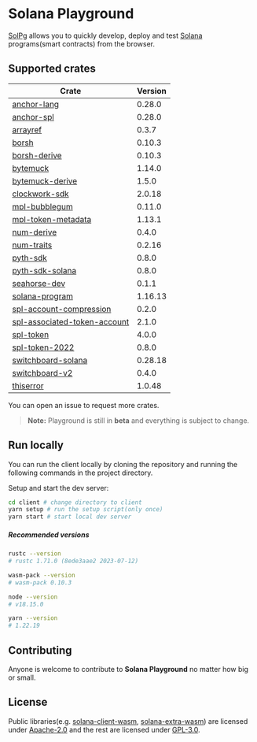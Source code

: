 # Solana Playground

[SolPg](https://beta.solpg.io) allows you to quickly develop, deploy and test [Solana](https://docs.solana.com/introduction) programs(smart contracts) from the browser.

## Supported crates

| Crate                                                                              | Version |
| ---------------------------------------------------------------------------------- | ------- |
| [anchor-lang](https://docs.rs/anchor-lang/0.28.0)                                  | 0.28.0  |
| [anchor-spl](https://docs.rs/anchor-spl/0.28.0)                                    | 0.28.0  |
| [arrayref](https://docs.rs/arrayref/0.3.7)                                         | 0.3.7   |
| [borsh](https://docs.rs/borsh/0.10.3)                                              | 0.10.3  |
| [borsh-derive](https://docs.rs/borsh-derive/0.10.3)                                | 0.10.3  |
| [bytemuck](https://docs.rs/bytemuck/1.14.0)                                        | 1.14.0  |
| [bytemuck-derive](https://docs.rs/bytemuck-derive/1.5.0)                           | 1.5.0   |
| [clockwork-sdk](https://docs.rs/clockwork-sdk/2.0.18)                              | 2.0.18  |
| [mpl-bubblegum](https://docs.rs/mpl-bubblegum/0.11.0)                              | 0.11.0  |
| [mpl-token-metadata](https://docs.rs/mpl-token-metadata/1.13.1)                    | 1.13.1  |
| [num-derive](https://docs.rs/num-derive/0.4.0)                                     | 0.4.0   |
| [num-traits](https://docs.rs/num-traits/0.2.16)                                    | 0.2.16  |
| [pyth-sdk](https://docs.rs/pyth-sdk/0.8.0)                                         | 0.8.0   |
| [pyth-sdk-solana](https://docs.rs/pyth-sdk-solana/0.8.0)                           | 0.8.0   |
| [seahorse-dev](https://docs.rs/seahorse-dev/0.1.1)                                 | 0.1.1   |
| [solana-program](https://docs.rs/solana-program/1.16.13)                           | 1.16.13 |
| [spl-account-compression](https://docs.rs/sspl-account-compression/0.2.0)          | 0.2.0   |
| [spl-associated-token-account](https://docs.rs/spl-associated-token-account/2.1.0) | 2.1.0   |
| [spl-token](https://docs.rs/spl-token/4.0.0)                                       | 4.0.0   |
| [spl-token-2022](https://docs.rs/spl-token-2022/0.8.0)                             | 0.8.0   |
| [switchboard-solana](https://docs.rs/switchboard-solana/0.28.18)                   | 0.28.18 |
| [switchboard-v2](https://docs.rs/switchboard-v2/0.4.0)                             | 0.4.0   |
| [thiserror](https://docs.rs/thiserror/1.0.48)                                      | 1.0.48  |

You can open an issue to request more crates.

> **Note:** Playground is still in **beta** and everything is subject to change.

## Run locally

You can run the client locally by cloning the repository and running the following commands in the project directory.

Setup and start the dev server:

```sh
cd client # change directory to client
yarn setup # run the setup script(only once)
yarn start # start local dev server
```

##### Recommended versions

```sh
rustc --version
# rustc 1.71.0 (8ede3aae2 2023-07-12)

wasm-pack --version
# wasm-pack 0.10.3

node --version
# v18.15.0

yarn --version
# 1.22.19
```

## Contributing

Anyone is welcome to contribute to **Solana Playground** no matter how big or small.

## License

Public libraries(e.g. [solana-client-wasm](https://github.com/solana-playground/solana-playground/tree/master/wasm/solana-client), [solana-extra-wasm](https://github.com/solana-playground/solana-playground/tree/master/wasm/utils/solana-extra)) are licensed under [Apache-2.0](https://github.com/solana-playground/solana-playground/blob/master/LICENSE-APACHE) and the rest are licensed under [GPL-3.0](https://github.com/solana-playground/solana-playground/blob/master/LICENSE-GPL).
